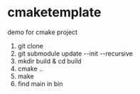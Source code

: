 # cmaketemplate
demo for cmake project

1. git clone
2. git submodule update --init --recursive
3. mkdir build & cd build
4. cmake ..
5. make
6. find main in bin
